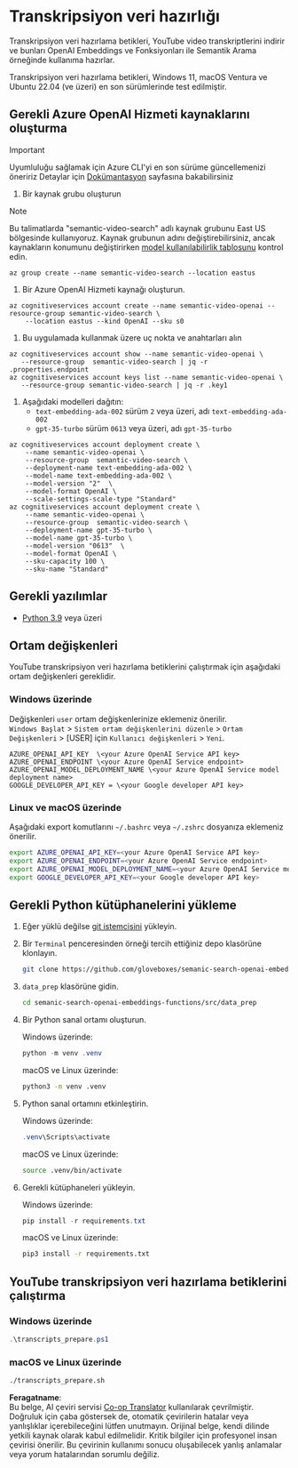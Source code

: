 <!--
CO_OP_TRANSLATOR_METADATA:
{
  "original_hash": "0d69f2d5814a698d3de5d0235940b5ae",
  "translation_date": "2025-07-09T13:09:53+00:00",
  "source_file": "08-building-search-applications/scripts/README.md",
  "language_code": "tr"
}
-->
# Transkripsiyon veri hazırlığı

Transkripsiyon veri hazırlama betikleri, YouTube video transkriptlerini indirir ve bunları OpenAI Embeddings ve Fonksiyonları ile Semantik Arama örneğinde kullanıma hazırlar.

Transkripsiyon veri hazırlama betikleri, Windows 11, macOS Ventura ve Ubuntu 22.04 (ve üzeri) en son sürümlerinde test edilmiştir.

## Gerekli Azure OpenAI Hizmeti kaynaklarını oluşturma

> [!IMPORTANT]
> Uyumluluğu sağlamak için Azure CLI'yi en son sürüme güncellemenizi öneririz
> Detaylar için [Dokümantasyon](https://learn.microsoft.com/cli/azure/update-azure-cli?WT.mc_id=academic-105485-koreyst) sayfasına bakabilirsiniz

1. Bir kaynak grubu oluşturun

> [!NOTE]
> Bu talimatlarda "semantic-video-search" adlı kaynak grubunu East US bölgesinde kullanıyoruz.
> Kaynak grubunun adını değiştirebilirsiniz, ancak kaynakların konumunu değiştirirken
> [model kullanılabilirlik tablosunu](https://aka.ms/oai/models?WT.mc_id=academic-105485-koreyst) kontrol edin.

```console
az group create --name semantic-video-search --location eastus
```

1. Bir Azure OpenAI Hizmeti kaynağı oluşturun.

```console
az cognitiveservices account create --name semantic-video-openai --resource-group semantic-video-search \
    --location eastus --kind OpenAI --sku s0
```

1. Bu uygulamada kullanmak üzere uç nokta ve anahtarları alın

```console
az cognitiveservices account show --name semantic-video-openai \
   --resource-group  semantic-video-search | jq -r .properties.endpoint
az cognitiveservices account keys list --name semantic-video-openai \
   --resource-group semantic-video-search | jq -r .key1
```

1. Aşağıdaki modelleri dağıtın:
   - `text-embedding-ada-002` sürüm `2` veya üzeri, adı `text-embedding-ada-002`
   - `gpt-35-turbo` sürüm `0613` veya üzeri, adı `gpt-35-turbo`

```console
az cognitiveservices account deployment create \
    --name semantic-video-openai \
    --resource-group  semantic-video-search \
    --deployment-name text-embedding-ada-002 \
    --model-name text-embedding-ada-002 \
    --model-version "2"  \
    --model-format OpenAI \
    --scale-settings-scale-type "Standard"
az cognitiveservices account deployment create \
    --name semantic-video-openai \
    --resource-group  semantic-video-search \
    --deployment-name gpt-35-turbo \
    --model-name gpt-35-turbo \
    --model-version "0613"  \
    --model-format OpenAI \
    --sku-capacity 100 \
    --sku-name "Standard"
```

## Gerekli yazılımlar

- [Python 3.9](https://www.python.org/downloads/?WT.mc_id=academic-105485-koreyst) veya üzeri

## Ortam değişkenleri

YouTube transkripsiyon veri hazırlama betiklerini çalıştırmak için aşağıdaki ortam değişkenleri gereklidir.

### Windows üzerinde

Değişkenleri `user` ortam değişkenlerinize eklemeniz önerilir.  
`Windows Başlat` > `Sistem ortam değişkenlerini düzenle` > `Ortam Değişkenleri` > [USER] için `Kullanıcı değişkenleri` > `Yeni`.

```text
AZURE_OPENAI_API_KEY  \<your Azure OpenAI Service API key>
AZURE_OPENAI_ENDPOINT \<your Azure OpenAI Service endpoint>
AZURE_OPENAI_MODEL_DEPLOYMENT_NAME \<your Azure OpenAI Service model deployment name>
GOOGLE_DEVELOPER_API_KEY = \<your Google developer API key>
```

### Linux ve macOS üzerinde

Aşağıdaki export komutlarını `~/.bashrc` veya `~/.zshrc` dosyanıza eklemeniz önerilir.

```bash
export AZURE_OPENAI_API_KEY=<your Azure OpenAI Service API key>
export AZURE_OPENAI_ENDPOINT=<your Azure OpenAI Service endpoint>
export AZURE_OPENAI_MODEL_DEPLOYMENT_NAME=<your Azure OpenAI Service model deployment name>
export GOOGLE_DEVELOPER_API_KEY=<your Google developer API key>
```

## Gerekli Python kütüphanelerini yükleme

1. Eğer yüklü değilse [git istemcisini](https://git-scm.com/downloads?WT.mc_id=academic-105485-koreyst) yükleyin.  
1. Bir `Terminal` penceresinden örneği tercih ettiğiniz depo klasörüne klonlayın.

    ```bash
    git clone https://github.com/gloveboxes/semanic-search-openai-embeddings-functions.git
    ```

1. `data_prep` klasörüne gidin.

   ```bash
   cd semanic-search-openai-embeddings-functions/src/data_prep
   ```

1. Bir Python sanal ortamı oluşturun.

    Windows üzerinde:

    ```powershell
    python -m venv .venv
    ```

    macOS ve Linux üzerinde:

    ```bash
    python3 -m venv .venv
    ```

1. Python sanal ortamını etkinleştirin.

   Windows üzerinde:

   ```powershell
   .venv\Scripts\activate
   ```

   macOS ve Linux üzerinde:

   ```bash
   source .venv/bin/activate
   ```

1. Gerekli kütüphaneleri yükleyin.

   Windows üzerinde:

   ```powershell
   pip install -r requirements.txt
   ```

   macOS ve Linux üzerinde:

   ```bash
   pip3 install -r requirements.txt
   ```

## YouTube transkripsiyon veri hazırlama betiklerini çalıştırma

### Windows üzerinde

```powershell
.\transcripts_prepare.ps1
```

### macOS ve Linux üzerinde

```bash
./transcripts_prepare.sh
```

**Feragatname**:  
Bu belge, AI çeviri servisi [Co-op Translator](https://github.com/Azure/co-op-translator) kullanılarak çevrilmiştir. Doğruluk için çaba göstersek de, otomatik çevirilerin hatalar veya yanlışlıklar içerebileceğini lütfen unutmayın. Orijinal belge, kendi dilinde yetkili kaynak olarak kabul edilmelidir. Kritik bilgiler için profesyonel insan çevirisi önerilir. Bu çevirinin kullanımı sonucu oluşabilecek yanlış anlamalar veya yorum hatalarından sorumlu değiliz.